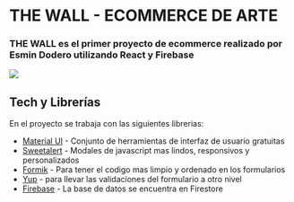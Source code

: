 # THE WALL - ECOMMERCE DE ARTE

### THE WALL es el primer proyecto de ecommerce realizado por Esmin Dodero utilizando React y Firebase

![](https://img.shields.io/github/release/pandao/editor.md.svg)

## Tech y Librerías

En el proyecto se trabaja con las siguientes librerias:

- [Material UI](https://mui.com/) - Conjunto de herramientas de interfaz de usuario gratuitas
- [Sweetalert](https://sweetalert2.github.io/) - Modales de javascript mas lindos, responsivos y personalizados
- [Formik](https://formik.org/) - Para tener el codigo mas limpio y ordenado en los formularios
- [Yup](https://www.npmjs.com/package/yup) - para llevar las validaciones del formulario a otro nivel
- [Firebase](https://firebase.google.com/) - La base de datos se encuentra en Firestore
